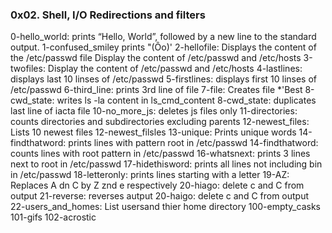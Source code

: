 ### 0x02. Shell, I/O Redirections and filters
0-hello_world: prints “Hello, World”, followed by a new line to the standard output.
1-confused_smiley prints "(Ôo)'
2-hellofile: Displays the content of the /etc/passwd file
Display the content of /etc/passwd and /etc/hosts
3-twofiles: Display the content of /etc/passwd and /etc/hosts
4-lastlines: displays last 10 linses of /etc/passwd
5-firstlines: displays first 10 linses of /etc/passwd
6-third_line: prints 3rd line of file
7-file: Creates file \*\'Best
8-cwd_state: writes ls -la content in ls_cmd_content
8-cwd_state: duplicates last line of iacta file
10-no_more_js: deletes js files only
11-directories: counts directories and subdirectories excluding parents
12-newest_files: Lists 10 newest files
12-newest_filsles
13-unique: Prints unique words
14-findthatword: prints lines with pattern root in /etc/passwd
14-findthatword: counts lines with root pattern in /etc/passwd
16-whatsnext: prints 3 lines next to root in /etc/passwd
17-hidethisword: prints all lines not including bin in /etc/passwd
18-letteronly: prints lines starting with a letter
19-AZ: Replaces A dn C by Z znd e respectively
20-hiago: delete c and C from output
21-reverse: reverses autput
20-haigo: delete c and C from output
22-users_and_homes: List usersand thier home directory
100-empty_casks
101-gifs
102-acrostic
